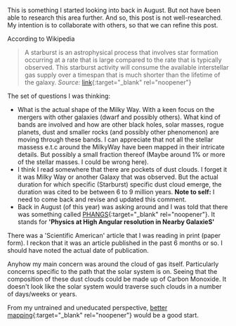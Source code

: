 This is something I started looking into back in August. But not have been able to research this area further. And so, this post is not well-researched. My intention is to collaborate with others, so that we can refine this post.

According to Wikipedia

> A starburst is an astrophysical process that involves star formation occurring at a rate that is large compared to the rate that is typically observed. This starburst activity will consume the available interstellar gas supply over a timespan that is much shorter than the lifetime of the galaxy.
*Source:* [link](https://en.wikipedia.org/wiki/Starburst_region#:~:text=A%20starburst%20is%20an%20astrophysical,the%20lifetime%20of%20the%20galaxy.){:target="_blank" rel="noopener"}
 

The set of questions I was thinking: 

* What is the actual shape of the Milky Way. With a keen focus on the mergers with other galaxies (dwarf and possibly others). What kind of bands are involved and how are other black holes, solar masses, rogue planets, dust and smaller rocks (and possibly other phenomenon) are moving through these bands. I can appreciate that not all the stellar massess e.t.c around the MilkyWay have been mapped in their intricate details. But possibly a small fraction thereof (Maybe around 1% or more of the stellar masses. I could be wrong here). 
* I think I read somewhere that there are pockets of dust clouds. I forget it it was Milky Way or another Galaxy that was observed. But the actual duration for which specific (Starburst) specific dust cloud emerge, the duration was cited to be between 6 to 9 million years. **Note to self:** I need to come back and revise and updated this comment.
* Back in August (of this year) was asking around and I was told that there was something called [PHANGS](https://twitter.com/search?lang=en&q=phangs&src=typed_query){:target="_blank" rel="noopener"}. It stands for **'Physics at High Angular resolution in Nearby GalaxieS'** 

There was a 'Scientific American' article that I was reading in print (paper form). I reckon that it was an article published in the past 6 months or so. I should have noted the actual date of publication.

Anyhow my main concern was around the cloud of gas itself. Particularly concerns specific to the path that the solar system is on. Seeing that the composition of these dust clouds could be made up of Carbon Monoxide. It doesn't look like the solar system would traverse such clouds in a number of days/weeks or years. 

From my untrained and uneducated perspective, [better mapping](https://www.google.com/search?q=esa+map+of+milky+way&oq=esa+map+of+&aqs=chrome.0.0i512j69i57j0i22i30j0i390l2.2209j0j7&sourceid=chrome&ie=UTF-8){:target="_blank" rel="noopener"} would be a good start. 

